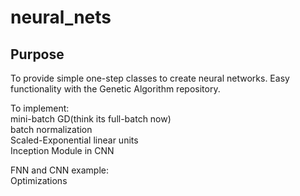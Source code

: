 # neural_nets

## Purpose

To provide simple one-step classes to create neural networks. Easy functionality with the Genetic Algorithm repository.

To implement:   
mini-batch GD(think its full-batch now)   
batch normalization   
Scaled-Exponential linear units   
Inception Module in CNN

FNN and CNN example:  
Optimizations
